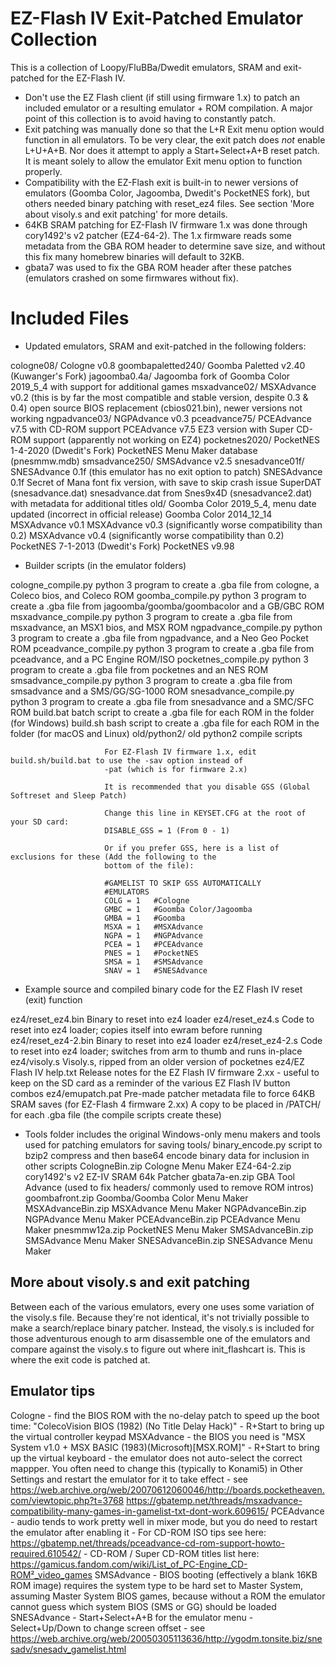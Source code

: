 # EZ-Flash IV Exit-Patched Emulator Collection
This is a collection of Loopy/FluBBa/Dwedit emulators, SRAM and exit-patched for the EZ-Flash IV.
- Don't use the EZ Flash client (if still using firmware 1.x) to patch an included emulator or a resulting emulator + ROM compilation. A major point of this collection is to avoid having to constantly patch.
- Exit patching was manually done so that the L+R Exit menu option would function in all emulators. To be very clear, the exit patch does *not* enable L+U+A+B. Nor does it attempt to apply a Start+Select+A+B reset patch. It is meant solely to allow the emulator Exit menu option to function properly.
- Compatibility with the EZ-Flash exit is built-in to newer versions of emulators (Goomba Color, Jagoomba, Dwedit's PocketNES fork), but others needed binary patching with reset_ez4 files. See section 'More about visoly.s and exit patching' for more details.
- 64KB SRAM patching for EZ-Flash IV firmware 1.x was done through cory1492's v2 patcher (EZ4-64-2). The 1.x firmware reads some metadata from the GBA ROM header to determine save size, and without this fix many homebrew binaries will default to 32KB.
- gbata7 was used to fix the GBA ROM header after these patches (emulators crashed on some firmwares without fix).

# Included Files
* Updated emulators, SRAM and exit-patched in the following folders:

cologne08/               Cologne v0.8
goombapaletted240/       Goomba Paletted v2.40 (Kuwanger's Fork)
jagoomba0.4a/            Jagoomba fork of Goomba Color 2019_5_4 with support for additional games
msxadvance02/            MSXAdvance v0.2 (this is by far the most compatible and stable version, despite 0.3 & 0.4)
                         open source BIOS replacement (cbios021.bin), newer versions not working
ngpadvance03/            NGPAdvance v0.3
pceadvance75/            PCEAdvance v7.5 with CD-ROM support
                         PCEAdvance v7.5 EZ3 version with Super CD-ROM support (apparently not working on EZ4)
pocketnes2020/           PocketNES 1-4-2020 (Dwedit's Fork)
                         PocketNES Menu Maker database (pnesmmw.mdb)
smsadvance250/           SMSAdvance v2.5
snesadvance01f/          SNESAdvance 0.1f (this emulator has no exit option to patch)
                         SNESAdvance 0.1f Secret of Mana font fix version, with save to skip crash issue
                         SuperDAT (snesadvance.dat)
                         snesadvance.dat from Snes9x4D (snesadvance2.dat) with metadata for additional titles
old/                     Goomba Color 2019_5_4, menu date updated (incorrect in official release)
                         Goomba Color 2014_12_14
                         MSXAdvance v0.1
                         MSXAdvance v0.3 (significantly worse compatibility than 0.2)
                         MSXAdvance v0.4 (significantly worse compatibility than 0.2)
                         PocketNES 7-1-2013 (Dwedit's Fork)
                         PocketNES v9.98

* Builder scripts (in the emulator folders)

cologne_compile.py       python 3 program to create a .gba file from cologne, a Coleco bios, and Coleco ROM
goomba_compile.py        python 3 program to create a .gba file from jagoomba/goomba/goombacolor and a GB/GBC ROM
msxadvance_compile.py    python 3 program to create a .gba file from msxadvance, an MSX1 bios, and MSX ROM
ngpadvance_compile.py    python 3 program to create a .gba file from ngpadvance, and a Neo Geo Pocket ROM
pceadvance_compile.py    python 3 program to create a .gba file from pceadvance, and a PC Engine ROM/ISO
pocketnes_compile.py     python 3 program to create a .gba file from pocketnes and an NES ROM
smsadvance_compile.py    python 3 program to create a .gba file from smsadvance and a SMS/GG/SG-1000 ROM
snesadvance_compile.py   python 3 program to create a .gba file from snesadvance and a SMC/SFC ROM
build.bat                batch script to create a .gba file for each ROM in the folder (for Windows)
build.sh                 bash script to create a .gba file for each ROM in the folder (for macOS and Linux)
old/python2/             old python2 compile scripts

                         For EZ-Flash IV firmware 1.x, edit build.sh/build.bat to use the -sav option instead of
                         -pat (which is for firmware 2.x)

                         It is recommended that you disable GSS (Global Softreset and Sleep Patch)

                         Change this line in KEYSET.CFG at the root of your SD card:
                         DISABLE_GSS = 1 (From 0 - 1)

                         Or if you prefer GSS, here is a list of exclusions for these (Add the following to the
                         bottom of the file):

                         #GAMELIST TO SKIP GSS AUTOMATICALLY
                         #EMULATORS
                         COLG = 1   #Cologne
                         GMBC = 1   #Goomba Color/Jagoomba
                         GMBA = 1   #Goomba
                         MSXA = 1   #MSXAdvance
                         NGPA = 1   #NGPAdvance
                         PCEA = 1   #PCEAdvance
                         PNES = 1   #PocketNES
                         SMSA = 1   #SMSAdvance
                         SNAV = 1   #SNESAdvance


* Example source and compiled binary code for the EZ Flash IV reset (exit) function

ez4/reset_ez4.bin        Binary to reset into ez4 loader
ez4/reset_ez4.s          Code to reset into ez4 loader; copies itself into ewram before running
ez4/reset_ez4-2.bin      Binary to reset into ez4 loader
ez4/reset_ez4-2.s        Code to reset into ez4 loader; switches from arm to thumb and runs in-place
ez4/visoly.s             Visoly.s, ripped from an older version of pocketnes
ez4/EZ Flash IV help.txt Release notes for the EZ Flash IV firmware 2.xx - useful to keep on the SD card as a
                         reminder of the various EZ Flash IV button combos
ez4/emupatch.pat         Pre-made patcher metadata file to force 64KB SRAM saves (for EZ-Flash 4 firmware 2.xx)
                         A copy to be placed in /PATCH/ for each .gba file (the compile scripts create these)

* Tools folder includes the original Windows-only menu makers and tools used for patching emulators for saving
tools/
binary_encode.py         script to bzip2 compress and then base64 encode binary data for inclusion in other scripts
CologneBin.zip           Cologne Menu Maker
EZ4-64-2.zip             cory1492's v2 EZ-IV SRAM 64k Patcher
gbata7a-en.zip           GBA Tool Advance (used to fix headers/ commonly used to remove ROM intros)
goombafront.zip          Goomba/Goomba Color Menu Maker
MSXAdvanceBin.zip        MSXAdvance Menu Maker
NGPAdvanceBin.zip        NGPAdvance Menu Maker
PCEAdvanceBin.zip        PCEAdvance Menu Maker
pnesmmw12a.zip           PocketNES Menu Maker
SMSAdvanceBin.zip        SMSAdvance Menu Maker
SNESAdvanceBin.zip       SNESAdvance Menu Maker


More about visoly.s and exit patching
-------------------------------------

Between each of the various emulators, every one uses some variation of the visoly.s file.  Because they're not
identical, it's not trivially possible to make a search/replace binary patcher. Instead, the visoly.s is included
for those adventurous enough to arm disassemble one of the emulators and compare against the visoly.s to figure
out where init_flashcart is.  This is where the exit code is patched at.


Emulator tips
-------------

Cologne     - find the BIOS ROM with the no-delay patch to speed up the boot time: "ColecoVision BIOS (1982) (No
              Title Delay Hack)"
            - R+Start to bring up the virtual controller keypad
MSXAdvance  - the BIOS you need is "MSX System v1.0 + MSX BASIC (1983)(Microsoft)[MSX.ROM]"
            - R+Start to bring up the virtual keyboard
            - the emulator does not auto-select the correct mappper. You often need to change this (typically to
              Konami5) in Other Settings and restart the emulator for it to take effect
            - see https://web.archive.org/web/20070612060046/http://boards.pocketheaven.com/viewtopic.php?t=3768
                  https://gbatemp.net/threads/msxadvance-compatibility-many-games-in-gamelist-txt-dont-work.609615/
PCEAdvance  - audio tends to work pretty well in mixer mode, but you do need to restart the emulator after
              enabling it
            - For CD-ROM ISO tips see here:
              https://gbatemp.net/threads/pceadvance-cd-rom-support-howto-required.610542/
            - CD-ROM / Super CD-ROM titles list here:
              https://gamicus.fandom.com/wiki/List_of_PC-Engine_CD-ROM²_video_games
SMSAdvance  - BIOS booting (effectively a blank 16KB ROM image) requires the system type to be hard set to Master
              System, assuming Master System BIOS games, because without a ROM the emulator cannot guess which
              system BIOS (SMS or GG) should be loaded
SNESAdvance - Start+Select+A+B for the emulator menu
            - Select+Up/Down to change screen offset
            - see https://web.archive.org/web/20050305113636/http://ygodm.tonsite.biz/snesadv/snesadv_gamelist.html
